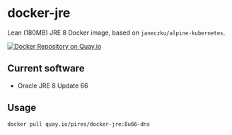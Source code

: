 # docker-jre
Lean (180MB) JRE 8 Docker image, based on `janeczku/alpine-kubernetes`.

[![Docker Repository on Quay.io](https://quay.io/repository/pires/docker-jre/status "Docker Repository on Quay.io")](https://quay.io/repository/pires/docker-jre)

## Current software

* Oracle JRE 8 Update 66

## Usage

```
docker pull quay.io/pires/docker-jre:8u66-dns
```
